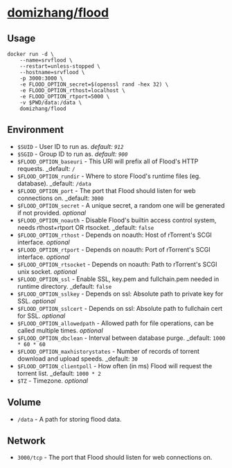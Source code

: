 [hub]: https://hub.docker.com/r/domizhang/flood
[git]: https://github.com/zhdsmy/flood

# [domizhang/flood][hub]
## Usage

```shell
docker run -d \
    --name=srvflood \
    --restart=unless-stopped \
    --hostname=srvflood \
    -p 3000:3000 \
    -e FLOOD_OPTION_secret=$(openssl rand -hex 32) \
    -e FLOOD_OPTION_rthost=localhost \
    -e FLOOD_OPTION_rtport=5000 \
    -v $PWD/data:/data \
    domizhang/flood
```

## Environment

- `$SUID`                          - User ID to run as. _default: `912`_
- `$SGID`                          - Group ID to run as. _default: `900`_
- `$FLOOD_OPTION_baseuri`          - This URI will prefix all of Flood's HTTP requests. _default: `/`
- `$FLOOD_OPTION_rundir`           - Where to store Flood's runtime files (eg. database). _default: `/data`
- `$FLOOD_OPTION_port`             - The port that Flood should listen for web connections on. _default: `3000`
- `$FLOOD_OPTION_secret`           - A unique secret, a random one will be generated if not provided. _optional_
- `$FLOOD_OPTION_noauth`           - Disable Flood's builtin access control system, needs rthost+rtport OR rtsocket. _default: `false`
- `$FLOOD_OPTION_rthost`           - Depends on noauth: Host of rTorrent's SCGI interface. _optional_
- `$FLOOD_OPTION_rtport`           - Depends on noauth: Port of rTorrent's SCGI interface. _optional_
- `$FLOOD_OPTION_rtsocket`         - Depends on noauth: Path to rTorrent's SCGI unix socket. _optional_
- `$FLOOD_OPTION_ssl`              - Enable SSL, key.pem and fullchain.pem needed in runtime directory. _default: `false`
- `$FLOOD_OPTION_sslkey`           - Depends on ssl: Absolute path to private key for SSL. _optional_
- `$FLOOD_OPTION_sslcert`          - Depends on ssl: Absolute path to fullchain cert for SSL. _optional_
- `$FLOOD_OPTION_allowedpath`      - Allowed path for file operations, can be called multiple times. _optional_
- `$FLOOD_OPTION_dbclean`          - Interval between database purge. _default: `1000 * 60 * 60`
- `$FLOOD_OPTION_maxhistorystates` - Number of records of torrent download and upload speeds. _default: `30`
- `$FLOOD_OPTION_clientpoll`       - How often (in ms) Flood will request the torrent list. _default: `1000 * 2`
- `$TZ`                            - Timezone. _optional_

## Volume

- `/data`                          - A path for storing flood data.

## Network

- `3000/tcp`                       - The port that Flood should listen for web connections on.
